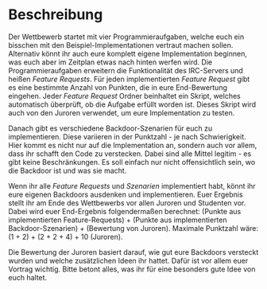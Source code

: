 # Beschreibung
Der Wettbewerb startet mit vier Programmieraufgaben, welche euch ein bisschen mit den Beispiel-Implementationen vertraut machen sollen. Alternativ könnt ihr auch eure komplett eigene Implementation beginnen, was euch aber im Zeitplan etwas nach hinten werfen wird. Die Programmieraufgaben erweitern die Funktionalität des IRC-Servers und heißen *Feature Requests*. Für jeden implementierten *Feature Request* gibt es eine bestimmte Anzahl von Punkten, die in eure End-Bewertung eingehen. Jeder *Feature Request* Ordner beinhaltet ein Skript, welches automatisch überprüft, ob die Aufgabe erfüllt worden ist. Dieses Skript wird auch von den Juroren verwendet, um eure Implementation zu testen.

Danach gibt es verschiedene Backdoor-Szenarien für euch zu implementieren. Diese variieren in der Punktzahl - je nach Schwierigkeit. Hier kommt es nicht nur auf die Implementation an, sondern auch vor allem, dass ihr schafft den Code zu verstecken. Dabei sind alle Mittel legitim - es gibt keine Beschränkungen. Es soll einfach nur nicht offensichtlich sein, wo die Backdoor ist und was sie macht.

Wenn ihr alle *Feature Requests* und *Szenarien* implementiert habt, könnt ihr eure eigenen Backdoors ausdenken und implementieren. Euer Ergebnis stellt ihr am Ende des Wettbewerbs vor allen Juroren und Studenten vor. Dabei wird euer End-Ergebnis folgendermaßen berechnet: (Punkte aus implementierten Feature-Requests) + (Punkte aus implementierten Backdoor-Szenarien) + (Bewertung von Juroren). Maximale Punktzahl wäre: (1 + 2) + (2 + 2 + 4) + 10 (Juroren).

Die Bewertung der Juroren basiert darauf, wie gut eure Backdoors versteckt wurden und welche zusätzlichen Ideen ihr hattet. Dafür ist vor allem euer Vortrag wichtig. Bitte betont alles, was ihr für eine besonders gute Idee von euch haltet.

